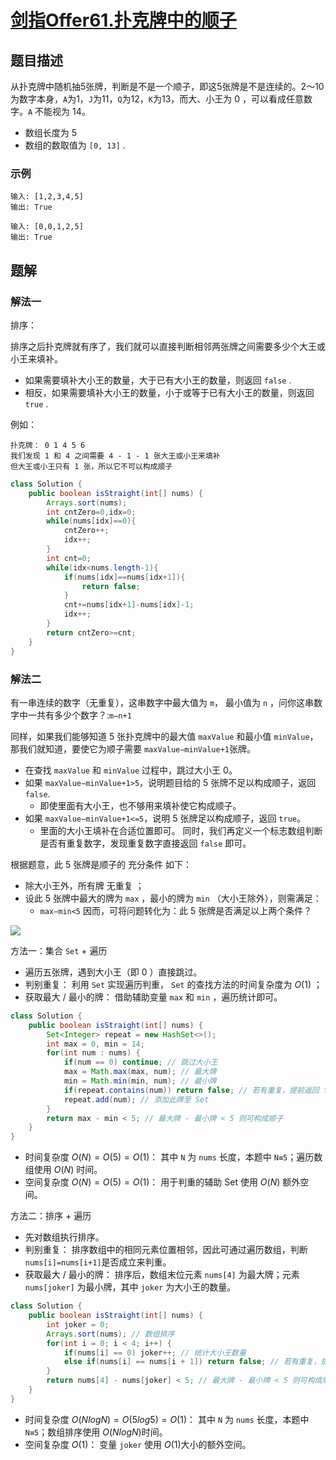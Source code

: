 # [剑指Offer61.扑克牌中的顺子](https://leetcode-cn.com/problems/bu-ke-pai-zhong-de-shun-zi-lcof/)
## 题目描述
从扑克牌中随机抽5张牌，判断是不是一个顺子，即这5张牌是不是连续的。2～10为数字本身，`A`为1，`J`为11，`Q`为12，`K`为13，而大、小王为 0 ，可以看成任意数字。`A` 不能视为 14。

- 数组长度为 5 
- 数组的数取值为 `[0, 13]` .
### 示例
```
输入: [1,2,3,4,5]
输出: True
```
```
输入: [0,0,1,2,5]
输出: True
```
## 题解
### 解法一
排序：

排序之后扑克牌就有序了，我们就可以直接判断相邻两张牌之间需要多少个大王或小王来填补。

- 如果需要填补大小王的数量，大于已有大小王的数量，则返回 `false` .
- 相反，如果需要填补大小王的数量，小于或等于已有大小王的数量，则返回 `true` .

例如：
```
扑克牌： 0 1 4 5 6
我们发现 1 和 4 之间需要 4 - 1 - 1 张大王或小王来填补
但大王或小王只有 1 张，所以它不可以构成顺子
```

```java
class Solution {
    public boolean isStraight(int[] nums) {
        Arrays.sort(nums);
        int cntZero=0,idx=0;
        while(nums[idx]==0){
            cntZero++;
            idx++;
        }
        int cnt=0;
        while(idx<nums.length-1){
            if(nums[idx]==nums[idx+1]){
                return false;
            }
            cnt+=nums[idx+1]-nums[idx]-1;
            idx++;
        }
        return cntZero>=cnt;
    }
}
```
### 解法二
有一串连续的数字（无重复），这串数字中最大值为 `m`， 最小值为 `n` ，问你这串数字中一共有多少个数字？:`m−n+1`

同样，如果我们能够知道 5 张扑克牌中的最大值 `maxValue` 和最小值 `minValue`，那我们就知道，要使它为顺子需要 `maxValue−minValue+1`张牌。

- 在查找 `maxValue` 和 `minValue` 过程中，跳过大小王 0。
- 如果 `maxValue−minValue+1>5`，说明题目给的 5 张牌不足以构成顺子，返回 `false`.
  - 即使里面有大小王，也不够用来填补使它构成顺子。
- 如果 `maxValue−minValue+1<=5`，说明 5 张牌足以构成顺子，返回 `true`。
  - 里面的大小王填补在合适位置即可。
同时，我们再定义一个标志数组判断是否有重复数字，发现重复数字直接返回 `false` 即可。

根据题意，此 5 张牌是顺子的 充分条件 如下：

- 除大小王外，所有牌 无重复 ；
- 设此 5 张牌中最大的牌为 `max` ，最小的牌为 `min` （大小王除外），则需满足：
  - `max−min<5`
因而，可将问题转化为：此 5 张牌是否满足以上两个条件？

![](https://picgp.oss-cn-beijing.aliyuncs.com/img/20201008152914.png)

方法一：集合 `Set` + 遍历

- 遍历五张牌，遇到大小王（即 0 ）直接跳过。
- 判别重复： 利用 `Set` 实现遍历判重， `Set` 的查找方法的时间复杂度为 $O(1)$ ；
- 获取最大 / 最小的牌： 借助辅助变量 `max` 和 `min` ，遍历统计即可。

```java
class Solution {
    public boolean isStraight(int[] nums) {
        Set<Integer> repeat = new HashSet<>();
        int max = 0, min = 14;
        for(int num : nums) {
            if(num == 0) continue; // 跳过大小王
            max = Math.max(max, num); // 最大牌
            min = Math.min(min, num); // 最小牌
            if(repeat.contains(num)) return false; // 若有重复，提前返回 false
            repeat.add(num); // 添加此牌至 Set
        }
        return max - min < 5; // 最大牌 - 最小牌 < 5 则可构成顺子
    }
}
```
- 时间复杂度 $O(N)=O(5)=O(1)$： 其中 `N` 为 `nums` 长度，本题中 `N≡5`；遍历数组使用 $O(N)$ 时间。
- 空间复杂度 $O(N)=O(5)=O(1)$： 用于判重的辅助 Set 使用 $O(N)$ 额外空间。

方法二：排序 + 遍历

- 先对数组执行排序。
- 判别重复： 排序数组中的相同元素位置相邻，因此可通过遍历数组，判断 `nums[i]=nums[i+1]`是否成立来判重。
- 获取最大 / 最小的牌： 排序后，数组末位元素 `nums[4]` 为最大牌；元素 `nums[joker]` 为最小牌，其中 `joker` 为大小王的数量。

```java
class Solution {
    public boolean isStraight(int[] nums) {
        int joker = 0;
        Arrays.sort(nums); // 数组排序
        for(int i = 0; i < 4; i++) {
            if(nums[i] == 0) joker++; // 统计大小王数量
            else if(nums[i] == nums[i + 1]) return false; // 若有重复，提前返回 false
        }
        return nums[4] - nums[joker] < 5; // 最大牌 - 最小牌 < 5 则可构成顺子
    }
}
```
- 时间复杂度 $O(NlogN)=O(5log5)=O(1)$： 其中 `N` 为 `nums` 长度，本题中 `N≡5`；数组排序使用 $O(NlogN)$时间。
- 空间复杂度 $O(1)$： 变量 `joker` 使用 $O(1)$大小的额外空间。
